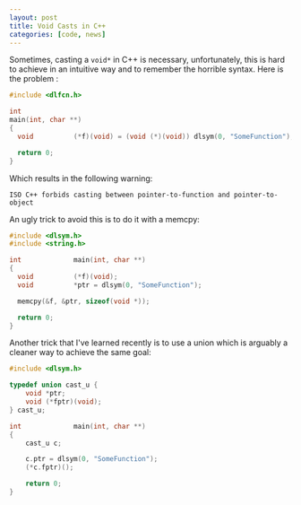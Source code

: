 ```yaml
---
layout: post
title: Void Casts in C++
categories: [code, news]
---
```


Sometimes, casting a `void*` in C++ is necessary, unfortunately, this
is hard to achieve in an intuitive way and to remember the horrible
syntax. Here is the problem :

```c
#include <dlfcn.h>

int
main(int, char **)
{
  void          (*f)(void) = (void (*)(void)) dlsym(0, "SomeFunction");

  return 0;
}
```

Which results in the following warning:

```
ISO C++ forbids casting between pointer-to-function and pointer-to-object
```

An ugly trick to avoid this is to do it with a memcpy:

```c++
#include <dlsym.h>
#include <string.h>

int             main(int, char **)
{
  void          (*f)(void);
  void          *ptr = dlsym(0, "SomeFunction");

  memcpy(&f, &ptr, sizeof(void *));

  return 0;
}
```

Another trick that I've learned recently is to use a union which is
arguably a cleaner way to achieve the same goal:

```c++
#include <dlsym.h>

typedef union cast_u {
    void *ptr;
    void (*fptr)(void);
} cast_u;

int             main(int, char **)
{
    cast_u c;

    c.ptr = dlsym(0, "SomeFunction");
    (*c.fptr)();

    return 0;
}
```

